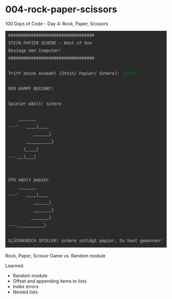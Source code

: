 # 004-rock-paper-scissors
100 Days of Code - Day 4: Rock, Paper, Scissors

![sample](img/sample.PNG)

Rock, Paper, Scissor Game vs. Random module

Learned:
- Random module
- Offset and appending items to lists
- Index errors
- Nested lists
